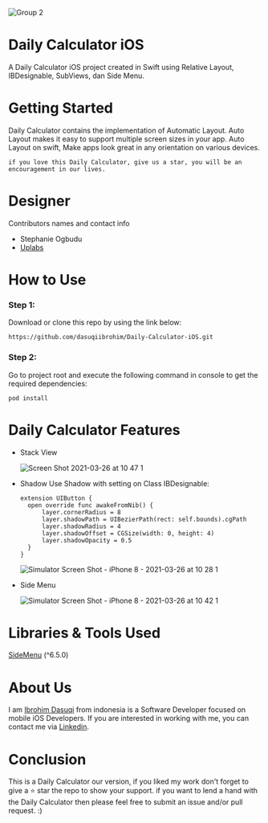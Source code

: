 ![Group 2](https://user-images.githubusercontent.com/73922909/113069946-9ea6b680-91eb-11eb-9855-0d1638802692.jpg)



# Daily Calculator iOS
A Daily Calculator iOS project created in Swift using Relative Layout, IBDesignable, SubViews, dan Side Menu.

# Getting Started
Daily Calculator contains the implementation of Automatic Layout. Auto Layout makes it easy to support multiple screen sizes in your app. Auto Layout on swift, Make apps look great in any orientation on various devices.

```
if you love this Daily Calculator, give us a star, you will be an encouragement in our lives.
```

# Designer
Contributors names and contact info
* Stephanie Ogbudu
* [Uplabs](https://www.uplabs.com/posts/calculator-app-90e0923d-c26b-4f19-9320-4e716271c868)

# How to Use
### Step 1:

Download or clone this repo by using the link below:

```
https://github.com/dasuqiibrohim/Daily-Calculator-iOS.git
```

### Step 2:

Go to project root and execute the following command in console to get the required dependencies:

```
pod install
```

# Daily Calculator Features
* Stack View

  ![Screen Shot 2021-03-26 at 10 47 1](https://user-images.githubusercontent.com/73922909/112574430-ce874000-8e20-11eb-9085-12329e731039.jpg)

* Shadow
  Use Shadow with setting on Class IBDesignable:
  ```
  extension UIButton {
    open override func awakeFromNib() {
        layer.cornerRadius = 8
        layer.shadowPath = UIBezierPath(rect: self.bounds).cgPath
        layer.shadowRadius = 4
        layer.shadowOffset = CGSize(width: 0, height: 4)
        layer.shadowOpacity = 0.5
    }
  }
  ```
  ![Simulator Screen Shot - iPhone 8 - 2021-03-26 at 10 28 1](https://user-images.githubusercontent.com/73922909/112573823-a21ef400-8e1f-11eb-9b57-1d30a97cf582.jpg)
  
* Side Menu

  ![Simulator Screen Shot - iPhone 8 - 2021-03-26 at 10 42 1](https://user-images.githubusercontent.com/73922909/112574023-080b7b80-8e20-11eb-8272-2b2825461aac.jpg)

# Libraries & Tools Used
[SideMenu](https://github.com/jonkykong/SideMenu) (^6.5.0)

# About Us
I am [Ibrohim Dasuqi](https://github.com/dasuqiibrohim) from indonesia is a Software Developer focused on mobile iOS Developers. If you are interested in working with me, you can contact me via [Linkedin](https://www.linkedin.com/in/dasuqiibrohim/).

# Conclusion
This is a Daily Calculator our version, if you liked my work don't forget to give a ⭐ star the repo to show your support. if you want to lend a hand with the Daily Calculator then please feel free to submit an issue and/or pull request. :)
